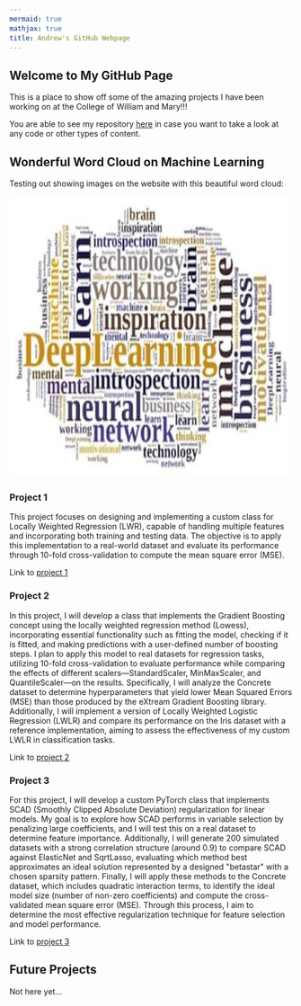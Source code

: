 ```yaml
---
mermaid: true
mathjax: true
title: Andrew's GitHub Webpage
---
```






## Welcome to My GitHub Page

This is a place to show off some of the amazing projects I have been working on at the College of William and Mary!!!

You are able to see my repository [here](https://github.com/achoi1107/data440_capstone_homework) in case you want to take a look at any code or other types of content. 

## Wonderful Word Cloud on Machine Learning 

Testing out showing images on the website with this beautiful word cloud:

<img src="./images/word cloud.jpg" width="500" height="500" alt="hi" class="inline"/>

### Project 1

This project focuses on designing and implementing a custom class for Locally Weighted Regression (LWR), capable of handling multiple features and incorporating both training and testing data. The objective is to apply this implementation to a real-world dataset and evaluate its performance through 10-fold cross-validation to compute the mean square error (MSE).

Link to [project 1](./homework1.md)


### Project 2

In this project, I will develop a class that implements the Gradient Boosting concept using the locally weighted regression method (Lowess), incorporating essential functionality such as fitting the model, checking if it is fitted, and making predictions with a user-defined number of boosting steps. I plan to apply this model to real datasets for regression tasks, utilizing 10-fold cross-validation to evaluate performance while comparing the effects of different scalers—StandardScaler, MinMaxScaler, and QuantileScaler—on the results. Specifically, I will analyze the Concrete dataset to determine hyperparameters that yield lower Mean Squared Errors (MSE) than those produced by the eXtream Gradient Boosting library. Additionally, I will implement a version of Locally Weighted Logistic Regression (LWLR) and compare its performance on the Iris dataset with a reference implementation, aiming to assess the effectiveness of my custom LWLR in classification tasks.

Link to [project 2](./homework2.md)


### Project 3

For this project, I will develop a custom PyTorch class that implements SCAD (Smoothly Clipped Absolute Deviation) regularization for linear models. My goal is to explore how SCAD performs in variable selection by penalizing large coefficients, and I will test this on a real dataset to determine feature importance. Additionally, I will generate 200 simulated datasets with a strong correlation structure (around 0.9) to compare SCAD against ElasticNet and SqrtLasso, evaluating which method best approximates an ideal solution represented by a designed "betastar" with a chosen sparsity pattern. Finally, I will apply these methods to the Concrete dataset, which includes quadratic interaction terms, to identify the ideal model size (number of non-zero coefficients) and compute the cross-validated mean square error (MSE). Through this process, I aim to determine the most effective regularization technique for feature selection and model performance.

Link to [project 3](./homework3.md) 

## Future Projects 

Not here yet...